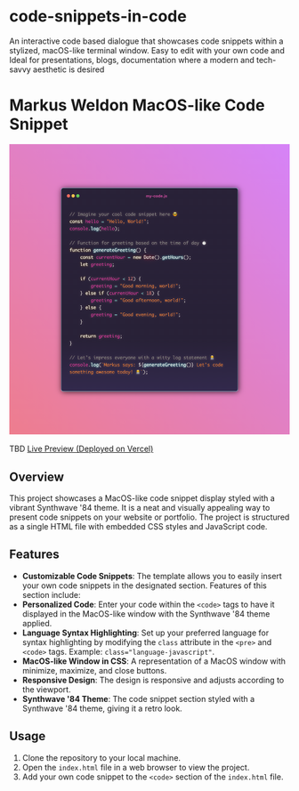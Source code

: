 # code-snippets-in-code
An interactive code based dialogue that showcases code snippets within a stylized, macOS-like terminal window. Easy to edit with your own code and Ideal for presentations, blogs, documentation where a modern and tech-savvy aesthetic is desired

# Markus Weldon MacOS-like Code Snippet

![Project Screenshot](./screenshot.png) 

TBD [Live Preview (Deployed on Vercel)](#) 

## Overview

This project showcases a MacOS-like code snippet display styled with a vibrant Synthwave '84 theme. It is a neat and visually appealing way to present code snippets on your website or portfolio. The project is structured as a single HTML file with embedded CSS styles and JavaScript code.

## Features

- **Customizable Code Snippets**: The template allows you to easily insert your own code snippets in the designated section. Features of this section include:
- **Personalized Code**: Enter your code within the `<code>` tags to have it displayed in the MacOS-like window with the Synthwave '84 theme applied.
- **Language Syntax Highlighting**: Set up your preferred language for syntax highlighting by modifying the `class` attribute in the `<pre>` and `<code>` tags. Example: `class="language-javascript"`.
- **MacOS-like Window in CSS**: A representation of a MacOS window with minimize, maximize, and close buttons.
- **Responsive Design**: The design is responsive and adjusts according to the viewport.
- **Synthwave '84 Theme**: The code snippet section styled with a Synthwave '84 theme, giving it a retro look.

## Usage

1. Clone the repository to your local machine.
2. Open the `index.html` file in a web browser to view the project.
3. Add your own code snippet to the `<code>` section of the `index.html` file.
